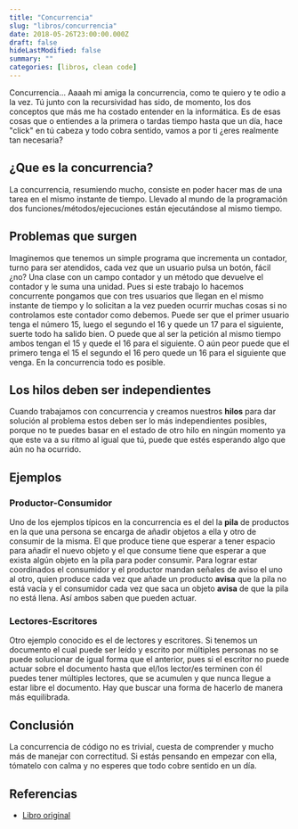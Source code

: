 ```yaml
---
title: "Concurrencia"
slug: "libros/concurrencia"
date: 2018-05-26T23:00:00.000Z
draft: false
hideLastModified: false
summary: ""
categories: [libros, clean code]
---
```



  Concurrencia... Aaaah mi amiga la concurrencia, como te quiero y te odio a la 
  vez. Tú junto con la recursividad has sido, de momento, los dos conceptos que 
  más me ha costado entender en la informática. Es de esas cosas que o entiendes 
  a la primera o tardas tiempo hasta que un día, hace "click" en tú cabeza y 
  todo cobra sentido, vamos a por ti ¿eres realmente tan necesaria?

¿Que es la concurrencia?
--------------------------------------------------------------------------------

  La concurrencia, resumiendo mucho, consiste en poder hacer mas de una tarea en 
  el mismo instante de tiempo. Llevado al mundo de la programación dos 
  funciones/métodos/ejecuciones están ejecutándose al mismo tiempo.

Problemas que surgen
--------------------------------------------------------------------------------

  Imaginemos que tenemos un simple programa que incrementa un contador, turno 
  para ser atendidos, cada vez que un usuario pulsa un botón, fácil ¿no? Una 
  clase con un campo contador y un método que devuelve el contador y le suma una 
  unidad. Pues si este trabajo lo hacemos concurrente pongamos que con tres 
  usuarios que llegan en el mismo instante de tiempo y lo solicitan a la vez 
  pueden ocurrir muchas cosas si no controlamos este contador como debemos. 
  Puede ser que el primer usuario tenga el número 15, luego el segundo el 16 y 
  quede un 17 para el siguiente, suerte todo ha salido bien. O puede que al ser 
  la petición al mismo tiempo ambos tengan el 15 y quede el 16 para el 
  siguiente. O aún peor puede que el primero tenga el 15 el segundo el 16 pero 
  quede un 16 para el siguiente que venga. En la concurrencia todo es posible.

Los hilos deben ser independientes  
--------------------------------------------------------------------------------

  Cuando trabajamos con concurrencia y creamos nuestros __hilos__ para dar 
  solución al problema estos deben ser lo más independientes posibles, porque no
  te puedes basar en el estado de otro hilo en ningún momento ya que este va a 
  su ritmo al igual que tú, puede que estés esperando algo que aún no ha 
  ocurrido.

Ejemplos
--------------------------------------------------------------------------------

### Productor-Consumidor
 
 Uno de los ejemplos típicos en la concurrencia es el del la __pila__ de 
 productos en la que una persona se encarga de añadir objetos a ella y otro de 
 consumir de la misma. El que produce tiene que esperar a tener espacio para 
 añadir el nuevo objeto y el que consume tiene que esperar a que exista 
 algún objeto en la pila para poder consumir. Para lograr estar coordinados el 
 consumidor y el productor mandan señales de aviso el uno al otro, quien produce 
 cada vez que añade un producto __avisa__ que la pila no está vacía y el 
 consumidor cada vez que saca un objeto __avisa__ de que la pila no está llena. 
 Así ambos saben que pueden actuar.
  
### Lectores-Escritores

  Otro ejemplo conocido es el de lectores y escritores. Si tenemos un documento 
  el cual puede ser leído y escrito por múltiples personas no se puede 
  solucionar de igual forma que el anterior, pues si el escritor no puede actuar
  sobre el documento hasta que el/los lector/es terminen con él puedes tener 
  múltiples lectores, que se acumulen y que nunca llegue a estar libre el 
  documento. Hay que buscar una forma de hacerlo de manera más equilibrada.
  

Conclusión
--------------------------------------------------------------------------------

  La concurrencia de código no es trivial, cuesta de comprender y mucho más de 
  manejar con correctitud. Si estás pensando en empezar con ella, tómatelo con 
  calma y no esperes que todo cobre sentido en un día. 

Referencias
--------------------------------------------------------------------------------

* [Libro original]


<!--------------------- All links here ----------------------------------------> 

[Libro original]: https://leer.amazon.es/kp/embed?asin=B001GSTOAM&preview=newtab&linkCode=kpe&ref_=cm_sw_r_kb_dp_bopYAb3Y71AX3&tag=5413
